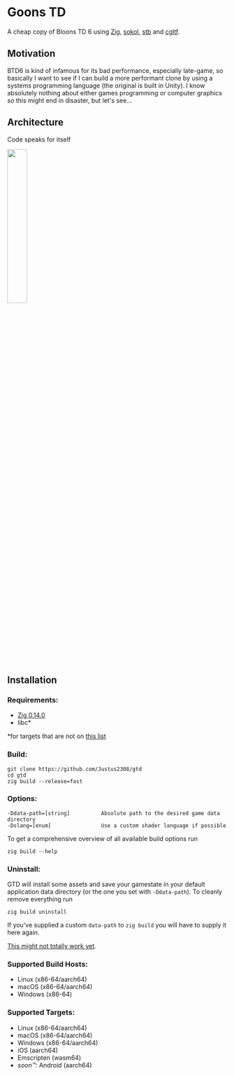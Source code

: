 # Goons TD
A cheap copy of Bloons TD 6 using [Zig](https://ziglang.org), [sokol](https://github.com/floooh/sokol), [stb](https://github.com/nothings/stb) and [cgltf](https://github.com/jkuhlmann/cgltf).

## Motivation
BTD6 is kind of infamous for its bad performance, especially late-game, so basically I want to see if I can build a more performant clone by using a systems programming language (the original is built in Unity). I know absolutely nothing about either games programming or computer graphics so this might end in disaster, but let's see...

## Architecture
Code speaks for itself

<img src="https://external-preview.redd.it/x05HyMe3I3PnNWv82hZnLK3no_oZB9eltPArfALad3M.png?format=pjpg&auto=webp&s=276c4a030ba2d78f17aa7217c4c5cc332a8b283a" width=30%>

## Installation

### Requirements:
- [Zig 0.14.0](https://ziglang.org/download)
- libc*

\*for targets that are not on [this list](https://ziglang.org/learn/overview/#zig-ships-with-libc)

### Build:
```
git clone https://github.com/Justus2308/gtd
cd gtd
zig build --release=fast
```

### Options:
```
-Ddata-path=[string]          Absolute path to the desired game data directory
-Dslang=[enum]                Use a custom shader language if possible
```

To get a comprehensive overview of all available build options run

```
zig build --help
```

### Uninstall:
GTD will install some assets and save your gamestate in your default application data directory (or the one you set with `-Ddata-path`).
To cleanly remove everything run

```
zig build uninstall
```

If you've supplied a custom `data-path` to `zig build` you will have to supply it here again.

[This might not totally work yet](https://github.com/ziglang/zig/issues/14943).

### Supported Build Hosts:
- Linux (x86-64/aarch64)
- macOS (x86-64/aarch64)
- Windows (x86-64)

### Supported Targets:
- Linux (x86-64/aarch64)
- macOS (x86-64/aarch64)
- Windows (x86-64/aarch64)
- iOS (aarch64)
- Emscripten (wasm64)
- *soon&#8482;:* Android (aarch64)